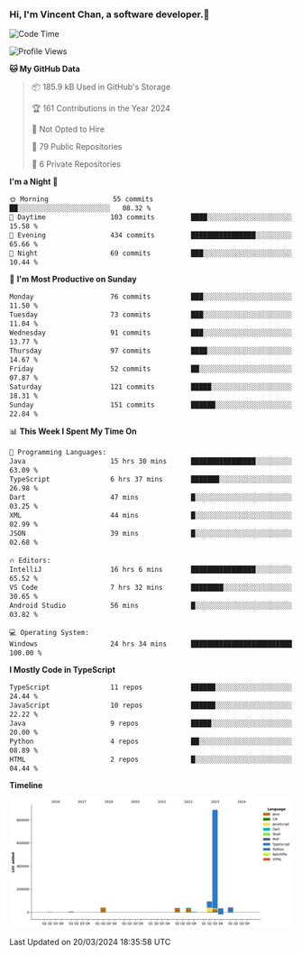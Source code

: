 ### Hi, I'm Vincent Chan, a software developer.👋

<!--
**hkvincent/hkvincent** is a ✨ _special_ ✨ repository because its `README.md` (this file) appears on your GitHub profile.

Here are some ideas to get you started:

- 🔭 I’m currently working on ...
- 🌱 I’m currently learning ...
- 👯 I’m looking to collaborate on ...
- 🤔 I’m looking for help with ...
- 💬 Ask me about ...
- 📫 How to reach me: ...
- 😄 Pronouns: ...
- ⚡ Fun fact: ...
-->
<!--START_SECTION:waka-->
![Code Time](http://img.shields.io/badge/Code%20Time-938%20hrs%2014%20mins-blue)

![Profile Views](http://img.shields.io/badge/Profile%20Views-0-blue)

**🐱 My GitHub Data** 

> 📦 185.9 kB Used in GitHub's Storage 
 > 
> 🏆 161 Contributions in the Year 2024
 > 
> 🚫 Not Opted to Hire
 > 
> 📜 79 Public Repositories 
 > 
> 🔑 6 Private Repositories 
 > 
**I'm a Night 🦉** 

```text
🌞 Morning                55 commits          ██░░░░░░░░░░░░░░░░░░░░░░░   08.32 % 
🌆 Daytime                103 commits         ████░░░░░░░░░░░░░░░░░░░░░   15.58 % 
🌃 Evening                434 commits         ████████████████░░░░░░░░░   65.66 % 
🌙 Night                  69 commits          ███░░░░░░░░░░░░░░░░░░░░░░   10.44 % 
```
📅 **I'm Most Productive on Sunday** 

```text
Monday                   76 commits          ███░░░░░░░░░░░░░░░░░░░░░░   11.50 % 
Tuesday                  73 commits          ███░░░░░░░░░░░░░░░░░░░░░░   11.04 % 
Wednesday                91 commits          ███░░░░░░░░░░░░░░░░░░░░░░   13.77 % 
Thursday                 97 commits          ████░░░░░░░░░░░░░░░░░░░░░   14.67 % 
Friday                   52 commits          ██░░░░░░░░░░░░░░░░░░░░░░░   07.87 % 
Saturday                 121 commits         █████░░░░░░░░░░░░░░░░░░░░   18.31 % 
Sunday                   151 commits         ██████░░░░░░░░░░░░░░░░░░░   22.84 % 
```


📊 **This Week I Spent My Time On** 

```text
💬 Programming Languages: 
Java                     15 hrs 30 mins      ████████████████░░░░░░░░░   63.09 % 
TypeScript               6 hrs 37 mins       ███████░░░░░░░░░░░░░░░░░░   26.98 % 
Dart                     47 mins             █░░░░░░░░░░░░░░░░░░░░░░░░   03.25 % 
XML                      44 mins             █░░░░░░░░░░░░░░░░░░░░░░░░   02.99 % 
JSON                     39 mins             █░░░░░░░░░░░░░░░░░░░░░░░░   02.68 % 

🔥 Editors: 
IntelliJ                 16 hrs 6 mins       ████████████████░░░░░░░░░   65.52 % 
VS Code                  7 hrs 32 mins       ████████░░░░░░░░░░░░░░░░░   30.65 % 
Android Studio           56 mins             █░░░░░░░░░░░░░░░░░░░░░░░░   03.82 % 

💻 Operating System: 
Windows                  24 hrs 34 mins      █████████████████████████   100.00 % 
```

**I Mostly Code in TypeScript** 

```text
TypeScript               11 repos            ██████░░░░░░░░░░░░░░░░░░░   24.44 % 
JavaScript               10 repos            ██████░░░░░░░░░░░░░░░░░░░   22.22 % 
Java                     9 repos             █████░░░░░░░░░░░░░░░░░░░░   20.00 % 
Python                   4 repos             ██░░░░░░░░░░░░░░░░░░░░░░░   08.89 % 
HTML                     2 repos             █░░░░░░░░░░░░░░░░░░░░░░░░   04.44 % 
```



**Timeline**

![Lines of Code chart](https://raw.githubusercontent.com/hkvincent/hkvincent/main/assets/bar_graph.png)


 Last Updated on 20/03/2024 18:35:58 UTC
<!--END_SECTION:waka-->
